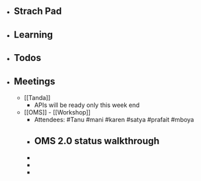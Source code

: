 - ## Strach Pad
- ## Learning
- ## Todos
- ## Meetings
	- [[Tanda]]
		- APIs will be ready only this week end
	- [[OMS]] - [[Workshop]]
		- Attendees: #Tanu #mani #karen #satya #prafait #mboya
		- OMS 2.0 status walkthrough
			-
		-
		-
		-